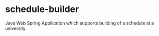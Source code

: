 # schedule-builder <br/>
Java Web Spring Application which supports building of a schedule at a university.
